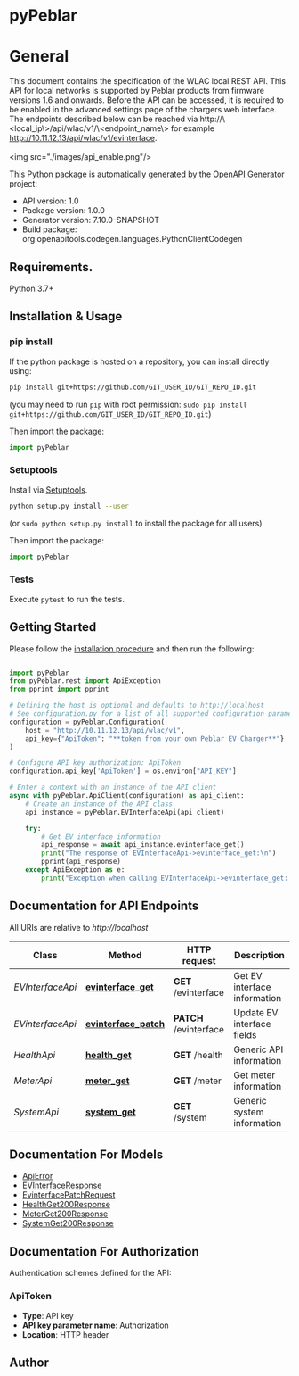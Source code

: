 # pyPeblar
# General
This document contains the specification of the WLAC local REST API. This API for local networks is supported by Peblar products from firmware versions 1.6 and onwards. Before the API can be accessed, it is required to be enabled in the advanced settings page of the chargers web interface. The endpoints described below can be reached via http://\\<local_ip\\>/api/wlac/v1/\\<endpoint_name\\> for example http://10.11.12.13/api/wlac/v1/evinterface.
<br><br> <img src=\"./images/api_enable.png\"/> <br>


This Python package is automatically generated by the [OpenAPI Generator](https://openapi-generator.tech) project:

- API version: 1.0
- Package version: 1.0.0
- Generator version: 7.10.0-SNAPSHOT
- Build package: org.openapitools.codegen.languages.PythonClientCodegen

## Requirements.

Python 3.7+

## Installation & Usage
### pip install

If the python package is hosted on a repository, you can install directly using:

```sh
pip install git+https://github.com/GIT_USER_ID/GIT_REPO_ID.git
```
(you may need to run `pip` with root permission: `sudo pip install git+https://github.com/GIT_USER_ID/GIT_REPO_ID.git`)

Then import the package:
```python
import pyPeblar
```

### Setuptools

Install via [Setuptools](http://pypi.python.org/pypi/setuptools).

```sh
python setup.py install --user
```
(or `sudo python setup.py install` to install the package for all users)

Then import the package:
```python
import pyPeblar
```

### Tests

Execute `pytest` to run the tests.

## Getting Started

Please follow the [installation procedure](#installation--usage) and then run the following:

```python

import pyPeblar
from pyPeblar.rest import ApiException
from pprint import pprint

# Defining the host is optional and defaults to http://localhost
# See configuration.py for a list of all supported configuration parameters.
configuration = pyPeblar.Configuration(
    host = "http://10.11.12.13/api/wlac/v1",
    api_key={"ApiToken": "**token from your own Peblar EV Charger**"}
)

# Configure API key authorization: ApiToken
configuration.api_key['ApiToken'] = os.environ["API_KEY"]

# Enter a context with an instance of the API client
async with pyPeblar.ApiClient(configuration) as api_client:
    # Create an instance of the API class
    api_instance = pyPeblar.EVInterfaceApi(api_client)

    try:
        # Get EV interface information
        api_response = await api_instance.evinterface_get()
        print("The response of EVInterfaceApi->evinterface_get:\n")
        pprint(api_response)
    except ApiException as e:
        print("Exception when calling EVInterfaceApi->evinterface_get: %s\n" % e)

```

## Documentation for API Endpoints

All URIs are relative to *http://localhost*

Class | Method | HTTP request | Description
------------ | ------------- | ------------- | -------------
*EVInterfaceApi* | [**evinterface_get**](docs/EVInterfaceApi.md#evinterface_get) | **GET** /evinterface | Get EV interface information
*EVinterfaceApi* | [**evinterface_patch**](docs/EVinterfaceApi.md#evinterface_patch) | **PATCH** /evinterface | Update EV interface fields
*HealthApi* | [**health_get**](docs/HealthApi.md#health_get) | **GET** /health | Generic API information
*MeterApi* | [**meter_get**](docs/MeterApi.md#meter_get) | **GET** /meter | Get meter information
*SystemApi* | [**system_get**](docs/SystemApi.md#system_get) | **GET** /system | Generic system information


## Documentation For Models

 - [ApiError](docs/ApiError.md)
 - [EVInterfaceResponse](docs/EVInterfaceResponse.md)
 - [EvinterfacePatchRequest](docs/EvinterfacePatchRequest.md)
 - [HealthGet200Response](docs/HealthGet200Response.md)
 - [MeterGet200Response](docs/MeterGet200Response.md)
 - [SystemGet200Response](docs/SystemGet200Response.md)


<a id="documentation-for-authorization"></a>
## Documentation For Authorization


Authentication schemes defined for the API:
<a id="ApiToken"></a>
### ApiToken

- **Type**: API key
- **API key parameter name**: Authorization
- **Location**: HTTP header


## Author




